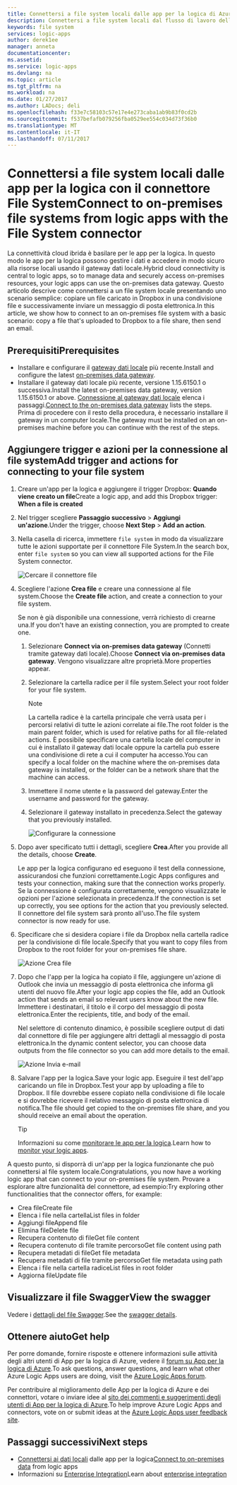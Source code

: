 ```yaml
---
title: Connettersi a file system locali dalle app per la logica di Azure | Microsoft Docs
description: Connettersi a file system locali dal flusso di lavoro dell'app per la logica tramite il gateway dati locale e il connettore File System
keywords: file system
services: logic-apps
author: derek1ee
manager: anneta
documentationcenter: 
ms.assetid: 
ms.service: logic-apps
ms.devlang: na
ms.topic: article
ms.tgt_pltfrm: na
ms.workload: na
ms.date: 01/27/2017
ms.author: LADocs; deli
ms.openlocfilehash: f33e7c58103c57e17e4e273caba1ab9b83f0cd2b
ms.sourcegitcommit: f537befafb079256fba0529ee554c034d73f36b0
ms.translationtype: MT
ms.contentlocale: it-IT
ms.lasthandoff: 07/11/2017
---
```

# <a name="connect-to-on-premises-file-systems-from-logic-apps-with-the-file-system-connector"></a><span data-ttu-id="86a39-104">Connettersi a file system locali dalle app per la logica con il connettore File System</span><span class="sxs-lookup"><span data-stu-id="86a39-104">Connect to on-premises file systems from logic apps with the File System connector</span></span>

<span data-ttu-id="86a39-105">La connettività cloud ibrida è basilare per le app per la logica. In questo modo le app per la logica possono gestire i dati e accedere in modo sicuro alla risorse locali usando il gateway dati locale.</span><span class="sxs-lookup"><span data-stu-id="86a39-105">Hybrid cloud connectivity is central to logic apps, so to manage data and securely access on-premises resources, your logic apps can use the on-premises data gateway.</span></span> <span data-ttu-id="86a39-106">Questo articolo descrive come connettersi a un file system locale presentando uno scenario semplice: copiare un file caricato in Dropbox in una condivisione file e successivamente inviare un messaggio di posta elettronica.</span><span class="sxs-lookup"><span data-stu-id="86a39-106">In this article, we show how to connect to an on-premises file system with a basic scenario: copy a file that's uploaded to Dropbox to a file share, then send an email.</span></span>

## <a name="prerequisites"></a><span data-ttu-id="86a39-107">Prerequisiti</span><span class="sxs-lookup"><span data-stu-id="86a39-107">Prerequisites</span></span>

- <span data-ttu-id="86a39-108">Installare e configurare il [gateway dati locale](https://www.microsoft.com/download/details.aspx?id=53127) più recente.</span><span class="sxs-lookup"><span data-stu-id="86a39-108">Install and configure the latest [on-premises data gateway](https://www.microsoft.com/download/details.aspx?id=53127).</span></span>
- <span data-ttu-id="86a39-109">Installare il gateway dati locale più recente, versione 1.15.6150.1 o successiva.</span><span class="sxs-lookup"><span data-stu-id="86a39-109">Install the latest on-premises data gateway, version 1.15.6150.1 or above.</span></span> <span data-ttu-id="86a39-110">[Connessione al gateway dati locale](http://aka.ms/logicapps-gateway) elenca i passaggi.</span><span class="sxs-lookup"><span data-stu-id="86a39-110">[Connect to the on-premises data gateway](http://aka.ms/logicapps-gateway) lists the steps.</span></span> <span data-ttu-id="86a39-111">Prima di procedere con il resto della procedura, è necessario installare il gateway in un computer locale.</span><span class="sxs-lookup"><span data-stu-id="86a39-111">The gateway must be installed on an on-premises machine before you can continue with the rest of the steps.</span></span>

## <a name="add-trigger-and-actions-for-connecting-to-your-file-system"></a><span data-ttu-id="86a39-112">Aggiungere trigger e azioni per la connessione al file system</span><span class="sxs-lookup"><span data-stu-id="86a39-112">Add trigger and actions for connecting to your file system</span></span>

1. <span data-ttu-id="86a39-113">Creare un'app per la logica e aggiungere il trigger Dropbox: **Quando viene creato un file**</span><span class="sxs-lookup"><span data-stu-id="86a39-113">Create a logic app, and add this Dropbox trigger: **When a file is created**</span></span> 
2. <span data-ttu-id="86a39-114">Nel trigger scegliere **Passaggio successivo** > **Aggiungi un'azione**.</span><span class="sxs-lookup"><span data-stu-id="86a39-114">Under the trigger, choose **Next Step** > **Add an action**.</span></span> 
3. <span data-ttu-id="86a39-115">Nella casella di ricerca, immettere `file system` in modo da visualizzare tutte le azioni supportate per il connettore File System.</span><span class="sxs-lookup"><span data-stu-id="86a39-115">In the search box, enter `file system` so you can view all supported actions for the File System connector.</span></span>

   ![Cercare il connettore file](media/logic-apps-using-file-connector/search-file-connector.png)

2. <span data-ttu-id="86a39-117">Scegliere l'azione **Crea file** e creare una connessione al file system.</span><span class="sxs-lookup"><span data-stu-id="86a39-117">Choose the **Create file** action, and create a connection to your file system.</span></span>

   <span data-ttu-id="86a39-118">Se non è già disponibile una connessione, verrà richiesto di crearne una.</span><span class="sxs-lookup"><span data-stu-id="86a39-118">If you don't have an existing connection, you are prompted to create one.</span></span>

   1. <span data-ttu-id="86a39-119">Selezionare **Connect via on-premises data gateway** (Connetti tramite gateway dati locale).</span><span class="sxs-lookup"><span data-stu-id="86a39-119">Choose **Connect via on-premises data gateway**.</span></span> <span data-ttu-id="86a39-120">Vengono visualizzare altre proprietà.</span><span class="sxs-lookup"><span data-stu-id="86a39-120">More properties appear.</span></span>
   2. <span data-ttu-id="86a39-121">Selezionare la cartella radice per il file system.</span><span class="sxs-lookup"><span data-stu-id="86a39-121">Select your root folder for your file system.</span></span>
      
       > [!NOTE]
       > <span data-ttu-id="86a39-122">La cartella radice è la cartella principale che verrà usata per i percorsi relativi di tutte le azioni correlate ai file.</span><span class="sxs-lookup"><span data-stu-id="86a39-122">The root folder is the main parent folder, which is used for relative paths for all file-related actions.</span></span> <span data-ttu-id="86a39-123">È possibile specificare una cartella locale del computer in cui è installato il gateway dati locale oppure la cartella può essere una condivisione di rete a cui il computer ha accesso.</span><span class="sxs-lookup"><span data-stu-id="86a39-123">You can specify a local folder on the machine where the on-premises data gateway is installed, or the folder can be a network share that the machine can access.</span></span>

   3. <span data-ttu-id="86a39-124">Immettere il nome utente e la password del gateway.</span><span class="sxs-lookup"><span data-stu-id="86a39-124">Enter the username and password for the gateway.</span></span>
   4. <span data-ttu-id="86a39-125">Selezionare il gateway installato in precedenza.</span><span class="sxs-lookup"><span data-stu-id="86a39-125">Select the gateway that you previously installed.</span></span>

       ![Configurare la connessione](media/logic-apps-using-file-connector/create-file.png)

3. <span data-ttu-id="86a39-127">Dopo aver specificato tutti i dettagli, scegliere **Crea**.</span><span class="sxs-lookup"><span data-stu-id="86a39-127">After you provide all the details, choose **Create**.</span></span> 

   <span data-ttu-id="86a39-128">Le app per la logica configurano ed eseguono il test della connessione, assicurandosi che funzioni correttamente.</span><span class="sxs-lookup"><span data-stu-id="86a39-128">Logic Apps configures and tests your connection, making sure that the connection works properly.</span></span> 
   <span data-ttu-id="86a39-129">Se la connessione è configurata correttamente, vengono visualizzate le opzioni per l'azione selezionata in precedenza.</span><span class="sxs-lookup"><span data-stu-id="86a39-129">If the connection is set up correctly, you see options for the action that you previously selected.</span></span> 
   <span data-ttu-id="86a39-130">Il connettore del file system sarà pronto all'uso.</span><span class="sxs-lookup"><span data-stu-id="86a39-130">The file system connector is now ready for use.</span></span>

4. <span data-ttu-id="86a39-131">Specificare che si desidera copiare i file da Dropbox nella cartella radice per la condivisione di file locale.</span><span class="sxs-lookup"><span data-stu-id="86a39-131">Specify that you want to copy files from Dropbox to the root folder for your on-premises file share.</span></span>

   ![Azione Crea file](media/logic-apps-using-file-connector/create-file-filled.png)

5. <span data-ttu-id="86a39-133">Dopo che l'app per la logica ha copiato il file, aggiungere un'azione di Outlook che invia un messaggio di posta elettronica che informa gli utenti del nuovo file.</span><span class="sxs-lookup"><span data-stu-id="86a39-133">After your logic app copies the file, add an Outlook action that sends an email so relevant users know about the new file.</span></span> <span data-ttu-id="86a39-134">Immettere i destinatari, il titolo e il corpo del messaggio di posta elettronica.</span><span class="sxs-lookup"><span data-stu-id="86a39-134">Enter the recipients, title, and body of the email.</span></span> 

   <span data-ttu-id="86a39-135">Nel selettore di contenuto dinamico, è possibile scegliere output di dati dal connettore di file per aggiungere altri dettagli al messaggio di posta elettronica.</span><span class="sxs-lookup"><span data-stu-id="86a39-135">In the dynamic content selector, you can choose data outputs from the file connector so you can add more details to the email.</span></span>

   ![Azione Invia e-mail](media/logic-apps-using-file-connector/send-email.png)

6. <span data-ttu-id="86a39-137">Salvare l'app per la logica.</span><span class="sxs-lookup"><span data-stu-id="86a39-137">Save your logic app.</span></span> <span data-ttu-id="86a39-138">Eseguire il test dell'app caricando un file in Dropbox.</span><span class="sxs-lookup"><span data-stu-id="86a39-138">Test your app by uploading a file to Dropbox.</span></span> <span data-ttu-id="86a39-139">Il file dovrebbe essere copiato nella condivisione di file locale e si dovrebbe ricevere il relativo messaggio di posta elettronica di notifica.</span><span class="sxs-lookup"><span data-stu-id="86a39-139">The file should get copied to the on-premises file share, and you should receive an email about the operation.</span></span>

   > [!TIP] 
   > <span data-ttu-id="86a39-140">Informazioni su come [monitorare le app per la logica](../logic-apps/logic-apps-monitor-your-logic-apps.md).</span><span class="sxs-lookup"><span data-stu-id="86a39-140">Learn how to [monitor your logic apps](../logic-apps/logic-apps-monitor-your-logic-apps.md).</span></span>

<span data-ttu-id="86a39-141">A questo punto, si disporrà di un'app per la logica funzionante che può connettersi al file system locale.</span><span class="sxs-lookup"><span data-stu-id="86a39-141">Congratulations, you now have a working logic app that can connect to your on-premises file system.</span></span> <span data-ttu-id="86a39-142">Provare a esplorare altre funzionalità del connettore, ad esempio:</span><span class="sxs-lookup"><span data-stu-id="86a39-142">Try exploring other functionalities that the connector offers, for example:</span></span>

- <span data-ttu-id="86a39-143">Crea file</span><span class="sxs-lookup"><span data-stu-id="86a39-143">Create file</span></span>
- <span data-ttu-id="86a39-144">Elenca i file nella cartella</span><span class="sxs-lookup"><span data-stu-id="86a39-144">List files in folder</span></span>
- <span data-ttu-id="86a39-145">Aggiungi file</span><span class="sxs-lookup"><span data-stu-id="86a39-145">Append file</span></span>
- <span data-ttu-id="86a39-146">Elimina file</span><span class="sxs-lookup"><span data-stu-id="86a39-146">Delete file</span></span>
- <span data-ttu-id="86a39-147">Recupera contenuto di file</span><span class="sxs-lookup"><span data-stu-id="86a39-147">Get file content</span></span>
- <span data-ttu-id="86a39-148">Recupera contenuto di file tramite percorso</span><span class="sxs-lookup"><span data-stu-id="86a39-148">Get file content using path</span></span>
- <span data-ttu-id="86a39-149">Recupera metadati di file</span><span class="sxs-lookup"><span data-stu-id="86a39-149">Get file metadata</span></span>
- <span data-ttu-id="86a39-150">Recupera metadati di file tramite percorso</span><span class="sxs-lookup"><span data-stu-id="86a39-150">Get file metadata using path</span></span>
- <span data-ttu-id="86a39-151">Elenca i file nella cartella radice</span><span class="sxs-lookup"><span data-stu-id="86a39-151">List files in root folder</span></span>
- <span data-ttu-id="86a39-152">Aggiorna file</span><span class="sxs-lookup"><span data-stu-id="86a39-152">Update file</span></span>

## <a name="view-the-swagger"></a><span data-ttu-id="86a39-153">Visualizzare il file Swagger</span><span class="sxs-lookup"><span data-stu-id="86a39-153">View the swagger</span></span>
<span data-ttu-id="86a39-154">Vedere i [dettagli del file Swagger](/connectors/fileconnector/).</span><span class="sxs-lookup"><span data-stu-id="86a39-154">See the [swagger details](/connectors/fileconnector/).</span></span> 

## <a name="get-help"></a><span data-ttu-id="86a39-155">Ottenere aiuto</span><span class="sxs-lookup"><span data-stu-id="86a39-155">Get help</span></span>

<span data-ttu-id="86a39-156">Per porre domande, fornire risposte e ottenere informazioni sulle attività degli altri utenti di App per la logica di Azure, vedere il [forum su App per la logica di Azure](https://social.msdn.microsoft.com/Forums/en-US/home?forum=azurelogicapps).</span><span class="sxs-lookup"><span data-stu-id="86a39-156">To ask questions, answer questions, and learn what other Azure Logic Apps users are doing, visit the [Azure Logic Apps forum](https://social.msdn.microsoft.com/Forums/en-US/home?forum=azurelogicapps).</span></span>

<span data-ttu-id="86a39-157">Per contribuire al miglioramento delle App per la logica di Azure e dei connettori, votare o inviare idee al [sito dei commenti e suggerimenti degli utenti di App per la logica di Azure](http://aka.ms/logicapps-wish).</span><span class="sxs-lookup"><span data-stu-id="86a39-157">To help improve Azure Logic Apps and connectors, vote on or submit ideas at the [Azure Logic Apps user feedback site](http://aka.ms/logicapps-wish).</span></span>

## <a name="next-steps"></a><span data-ttu-id="86a39-158">Passaggi successivi</span><span class="sxs-lookup"><span data-stu-id="86a39-158">Next steps</span></span>

- <span data-ttu-id="86a39-159">[Connettersi ai dati locali](../logic-apps/logic-apps-gateway-connection.md) dalle app per la logica</span><span class="sxs-lookup"><span data-stu-id="86a39-159">[Connect to on-premises data](../logic-apps/logic-apps-gateway-connection.md) from logic apps</span></span>
- <span data-ttu-id="86a39-160">Informazioni su [Enterprise Integration](../logic-apps/logic-apps-enterprise-integration-overview.md)</span><span class="sxs-lookup"><span data-stu-id="86a39-160">Learn about [enterprise integration](../logic-apps/logic-apps-enterprise-integration-overview.md)</span></span>
